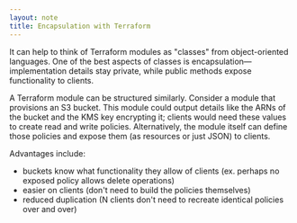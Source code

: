 ```yaml
---
layout: note
title: Encapsulation with Terraform
---
```


It can help to think of Terraform modules as "classes" from object-oriented languages.
One of the best aspects of classes is encapsulation—implementation details stay private,
while public methods expose functionality to clients.

A Terraform module can be structured similarly.
Consider a module that provisions an S3 bucket.
This module could output details like the ARNs of the bucket and the KMS key encrypting it;
clients would need these values to create read and write policies.
Alternatively, the module itself can define those policies and expose them (as resources or just JSON) to clients.

Advantages include:
- buckets know what functionality they allow of clients (ex. perhaps no exposed policy allows delete operations)
- easier on clients (don't need to build the policies themselves)
- reduced duplication (N clients don't need to recreate identical policies over and over)

